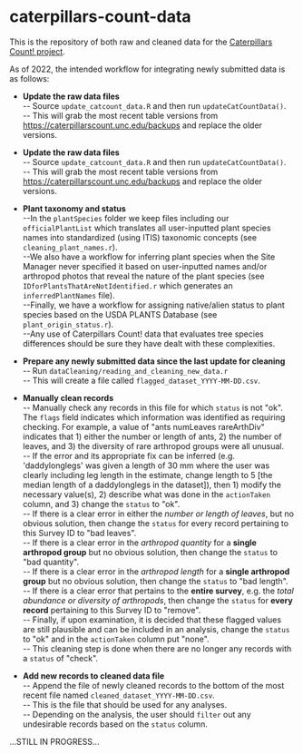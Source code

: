 # caterpillars-count-data

This is the repository of both raw and cleaned data for the [Caterpillars Count! project](https://caterpillarscount.unc.edu).

As of 2022, the intended workflow for integrating newly submitted data is as follows:  

* **Update the raw data files**  
-- Source `update_catcount_data.R` and then run `updateCatCountData()`.  
-- This will grab the most recent table versions from https://caterpillarscount.unc.edu/backups and replace the older versions.  

* **Update the raw data files**  
-- Source `update_catcount_data.R` and then run `updateCatCountData()`.  
-- This will grab the most recent table versions from https://caterpillarscount.unc.edu/backups and replace the older versions.  

* **Plant taxonomy and status**  
--In the `plantSpecies` folder we keep files including our `officialPlantList` which translates all user-inputted plant species names into standardized (using ITIS) taxonomic concepts (see `cleaning_plant_names.r`).  
--We also have a workflow for inferring plant species when the Site Manager never specified it based on user-inputted names and/or arthropod photos that reveal the nature of the plant species (see `IDforPlantsThatAreNotIdentified.r` which generates an `inferredPlantNames` file).  
--Finally, we have a workflow for assigning native/alien status to plant species based on the USDA PLANTS Database (see `plant_origin_status.r`).  
--Any use of Caterpillars Count! data that evaluates tree species differences should be sure they have dealt with these complexities.  


* **Prepare any newly submitted data since the last update for cleaning**  
-- Run `dataCleaning/reading_and_cleaning_new_data.r`  
-- This will create a file called `flagged_dataset_YYYY-MM-DD.csv`.  
* **Manually clean records**  
-- Manually check any records in this file for which `status` is not "ok". The `flags` field indicates which information was identified as requiring checking. For example, a value of "ants numLeaves rareArthDiv" indicates that 1) either the number or length of ants, 2) the number of leaves, and 3) the diversity of rare arthropod groups were all unusual.  
-- If the error and its appropriate fix can be inferred (e.g. 'daddylonglegs' was given a length of 30 mm where the user was clearly including leg length in the estimate, change length to 5 [the median length of a daddylonglegs in the dataset]), then 1) modify the necessary value(s), 2) describe what was done in the `actionTaken` column, and 3) change the `status` to "ok".  
-- If there is a clear error in either the _number or length of leaves_, but no obvious solution, then change the `status` for every record pertaining to this Survey ID to "bad leaves".  
-- If there is a clear error in the _arthropod quantity_ for a **single arthropod group** but no obvious solution, then change the `status` to "bad quantity".  
-- If there is a clear error in the _arthropod length_ for a **single arthropod group** but no obvious solution, then change the `status` to "bad length".  
-- If there is a clear error that pertains to the **entire survey**, e.g. the _total abundance or diversity of arthropods_, then change the `status` for **every record** pertaining to this Survey ID to "remove".  
-- Finally, if upon examination, it is decided that these flagged values are still plausible and can be included in an analysis, change the `status` to "ok" and in the `actionTaken` column put "none".  
-- This cleaning step is done when there are no longer any records with a `status` of "check".  
* **Add new records to cleaned data file**  
-- Append the file of newly cleaned records to the bottom of the most recent file named `cleaned_dataset_YYYY-MM-DD.csv`.  
-- This is the file that should be used for any analyses.  
-- Depending on the analysis, the user should `filter` out any undesirable records based on the `status` column.  


...STILL IN PROGRESS...
